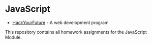 # JavaScript

* [HackYourFuture](https://github.com/HackYourFuture) - A web development program

This repository contains all homework assignments for the JavaScript Module.

